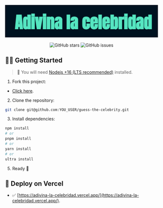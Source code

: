 <div align="center">

<a href="https://adivina-la-celebridad.vercel.app/">
<img src="./public/banner.png" />
</a>

<p></p>

![GitHub stars](https://img.shields.io/github/stars/joaquinarias989/guess-the-celebrity)
![GitHub issues](https://img.shields.io/github/issues/joaquinarias989/guess-the-celebrity)

</div>

## 👨‍🚀 Getting Started

> 🚧 You will need [Nodejs +16 (LTS recommended)](https://nodejs.org/en/) installed.

1. Fork this project:

- [Click here](https://github.com/joaquinarias989/guess-the-celebrity/fork).

2. Clone the repository:

```bash
git clone git@github.com:YOU_USER/guess-the-celebrity.git
```

3. Install dependencies:

```bash
npm install
# or
pnpm install
# or
yarn install
# or
ultra install
```

5. Ready 🥳

<p></p>

## 🎉 Deploy on Vercel

- ✅ [https://adivina-la-celebridad.vercel.app/](https://adivina-la-celebridad.vercel.app/).
